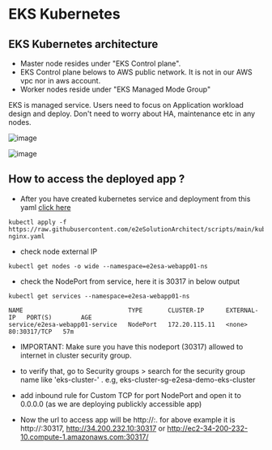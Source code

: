 # EKS Kubernetes 

## EKS Kubernetes architecture
- Master node resides under "EKS Control plane". 
- EKS Control plane belows to AWS public network. It is not in our AWS vpc nor in aws account. 
- Worker nodes reside under "EKS Managed Mode Group"
  
EKS is managed service. Users need to focus on Application workload design and deploy. Don't need to worry about HA, maintenance etc in any nodes. 

![image](https://user-images.githubusercontent.com/62712515/200024539-70044eb4-b262-4985-9f05-531cb3a0c041.png)

![image](https://user-images.githubusercontent.com/62712515/200707166-2c706320-1978-4eb9-b3b3-717819608562.png)

## How to access the deployed app ?

- After you have created kubernetes service and deployment from this yaml [click here](https://raw.githubusercontent.com/e2eSolutionArchitect/scripts/main/kubernetes/deployment/deployment-nginx.yaml)

```
kubectl apply -f https://raw.githubusercontent.com/e2eSolutionArchitect/scripts/main/kubernetes/deployment/deployment-nginx.yaml
```
- check node external IP
```
kubectl get nodes -o wide --namespace=e2esa-webapp01-ns
```

- check the NodePort from service, here it is 30317 in below output
```
kubectl get services --namespace=e2esa-webapp01-ns

NAME                             TYPE       CLUSTER-IP      EXTERNAL-IP   PORT(S)        AGE
service/e2esa-webapp01-service   NodePort   172.20.115.11   <none>        80:30317/TCP   57m
```

- IMPORTANT: Make sure you have this nodeport (30317) allowed to internet in cluster security group. 
- to verify that, go to Security groups > search for the security group name like 'eks-cluster-<your-cluster-name>' . e.g, eks-cluster-sg-e2esa-demo-eks-cluster
- add inbound rule for Custom TCP for port NodePort and open it to 0.0.0.0 (as we are deploying publickly accessible app)

- Now the url to access app will be http://<node-external-ip>:<nodeport>. for above example it is http://<node-external-ip>:30317, http://34.200.232.10:30317 or http://ec2-34-200-232-10.compute-1.amazonaws.com:30317/

